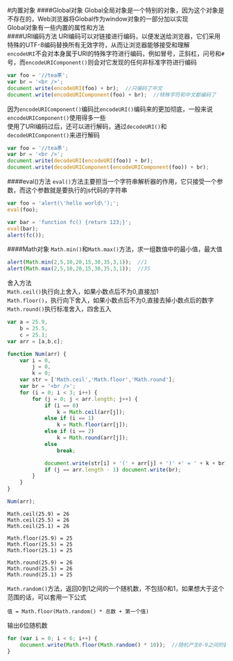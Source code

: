 #内置对象
####Global对象
Global全局对象是一个特别的对象，因为这个对象是不存在的，Web浏览器将Global作为window对象的一部分加以实现       
Global对象有一些内置的属性和方法       
####URI编码方法
URI编码可以对链接进行编码，以便发送给浏览器，它们采用特殊的UTF-8编码替换所有无效字符，从而让浏览器能够接受和理解           
`encodeURI`不会对本身属于URI的特殊字符进行编码，例如冒号，正斜杠，问号和`#`号，而`encodeURIComponent()`则会对它发现的任何非标准字符进行编码
```js
var foo = '//tea茶';
var br = '<br />';
document.write(encodeURI(foo) + br);  //只编码了中文
document.write(encodeURIComponent(foo) + br);  //特殊字符和中文都编码了
```
因为`encodeURIComponent()`编码比`encodeURI()`编码来的更加彻底，一般来说`encodeURIComponent()`使用得多一些    
使用了URI编码过后，还可以进行解码，通过`decodeURI()`和`decodeURIComponent()`来进行解码
```js
var foo = '//tea茶';
var br = '<br />';
document.write(decodeURI(encodeURI(foo)) + br);
document.write(decodeURIComponent(encodeURIComponent(foo)) + br);
```
####eval()方法
`eval()`方法主要担当一个字符串解析器的作用，它只接受一个参数，而这个参数就是要执行的js代码的字符串
```js
var foo = 'alert(\'hello world\');';
eval(foo);

var bar = 'function fc() {return 123;}';
eval(bar);
alert(fc());
```
####Math对象
`Math.min()`和`Math.max()`方法，求一组数值中的最小值，最大值
```js
alert(Math.min(2,5,10,20,15,30,35,3,1));  //1
alert(Math.max(2,5,10,20,15,30,35,3,1));  //35
```
舍入方法          
`Math.ceil()`执行向上舍入，如果小数点后不为0,直接加1              
`Math.floor()`，执行向下舍入，如果小数点后不为0,直接去掉小数点后的数字             
`Math.round()`执行标准舍入，四舍五入
```js
var a = 25.9,
	b = 25.5,
	c = 25.1;
var arr = [a,b,c];

function Num(arr) {
	var i = 0,
		j = 0,
		k = 0;
	var str = ['Math.ceil','Math.floor','Math.round'];
	var br = '<br />';
	for (i = 0; i < 3; i++) {
		for (j = 0; j < arr.length; j++) {
			if (i == 0)
				k = Math.ceil(arr[j]);
			else if (i == 1)
				k = Math.floor(arr[j]);
			else if (i == 2)
				k = Math.round(arr[j]);
			else
				break;

			document.write(str[i] + '(' + arr[j] + ')' +' = ' + k + br);
			if (j == arr.length - 1) document.write(br);
		}
	}
}

Num(arr);
```
```text
Math.ceil(25.9) = 26
Math.ceil(25.5) = 26
Math.ceil(25.1) = 26

Math.floor(25.9) = 25
Math.floor(25.5) = 25
Math.floor(25.1) = 25

Math.round(25.9) = 26
Math.round(25.5) = 26
Math.round(25.1) = 25
```
`Math.random()`方法，返回0到1之间的一个随机数，不包括0和1，如果想大于这个范围的话，可以套用一下公式
```text
值 = Math.floor(Math.random() * 总数 + 第一个值)
```
输出6位随机数
```js
for (var i = 0; i < 6; i++) {
	document.write(Math.floor(Math.random() * 10));  //随机产生0-9之间的数字
}
```
